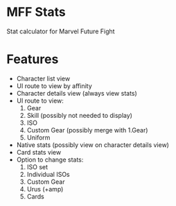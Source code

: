 # MFF Stats
Stat calculator for Marvel Future Fight

# Features
- Character list view
- UI route to view by affinity
- Character details view (always view stats)
- UI route to view:
  1. Gear
  2. Skill (possibly not needed to display)
  3. ISO
  4. Custom Gear (possibly merge with 1.Gear)
  5. Uniform
- Native stats (possibly view on character details view)
- Card stats view
- Option to change stats:
  1. ISO set
  2. Individual ISOs
  3. Custom Gear
  4. Urus (+amp)
  5. Cards


